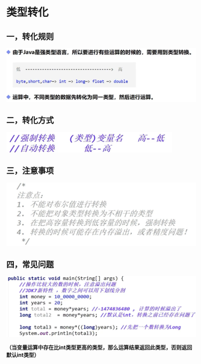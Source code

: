 # 类型转化

## 一，转化规则

<img src="img/8.类型转化/image-20211223190231522.png" alt="image-20211223190231522" style="zoom:50%;" />

## 二，转化方式

<img src="img/8.类型转化/image-20211223190529377.png" alt="image-20211223190529377" style="zoom:50%;" />

## 三，注意事项

<img src="img/8.类型转化/image-20211223190904701.png" alt="image-20211223190904701" style="zoom:50%;" />

## 四，常见问题

<img src="img/8.类型转化/image-20211223192140120.png" alt="image-20211223192140120" style="zoom: 50%;" />

**（当变量运算中存在比int类型更高的类型，那么运算结果返回此类型，否则返回默认int类型）**

